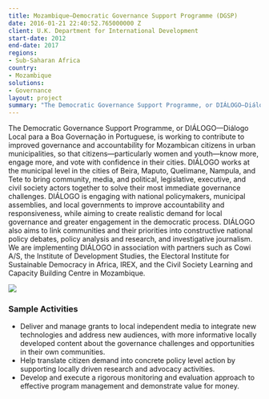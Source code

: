 ```yaml
---
title: Mozambique—Democratic Governance Support Programme (DGSP)
date: 2016-01-21 22:40:52.765000000 Z
client: U.K. Department for International Development
start-date: 2012
end-date: 2017
regions:
- Sub-Saharan Africa
country:
- Mozambique
solutions:
- Governance
layout: project
summary: "The Democratic Governance Support Programme, or DIÁLOGO—Diálogo Local para a Boa Governação in Portuguese, is working to contribute to improved governance and accountability for Mozambican citizens in urban municipalities, so that citizens—particularly women and youth—know more, engage more, and vote with confidence in their cities."
---
```

The Democratic Governance Support Programme, or DIÁLOGO—Diálogo Local para a Boa Governação in Portuguese, is working to contribute to improved governance and accountability for Mozambican citizens in urban municipalities, so that citizens—particularly women and youth—know more, engage more, and vote with confidence in their cities. DIÁLOGO works at the municipal level in the cities of Beira, Maputo, Quelimane, Nampula, and Tete to bring community, media, and political, legislative, executive, and civil society actors together to solve their most immediate governance challenges. DIÁLOGO is engaging with national policymakers, municipal assemblies, and local governments to improve accountability and responsiveness, while aiming to create realistic demand for local governance and greater engagement in the democratic process. DIÁLOGO also aims to link communities and their priorities into constructive national policy debates, policy analysis and research, and investigative journalism. We are implementing DIÁLOGO in association with partners such as Cowi A/S, the Institute of Development Studies, the Electoral Institute for Sustainable Democracy in Africa, IREX, and the Civil Society Learning and Capacity Building Centre in Mozambique.

![][1]

###  Sample Activities

* Deliver and manage grants to local independent media to integrate new technologies and address new audiences, with more informative locally developed content about the governance challenges and opportunities in their own communities.
* Help translate citizen demand into concrete policy level action by supporting locally driven research and advocacy activities.
* Develop and execute a rigorous monitoring and evaluation approach to effective program management and demonstrate value for money.

[1]: /assets/images/projects/Dialogo.jpg
